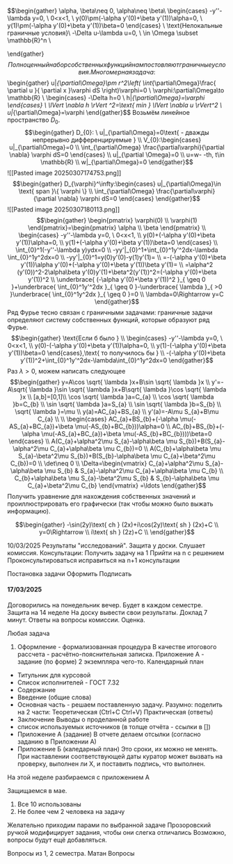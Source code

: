 $$\begin{gather} 
\alpha, \beta\neq 0, \alpha\neq \beta\\
\begin{cases}
-y''-\lambda y=0, \ 0<x<1, \\
y(0)\pm(-\alpha y'(0)+\beta y'(1))\alpha=0, \\
y(1)\pm(-\alpha y'(0)+\beta y'(1))\beta=0
\end{cases} \\ 
\text{Нелокальные граничные условия}\\
-\Delta u-\lambda u=0, \ \in \Omega \subset \mathbb{R}^n \\

\end{gather}$$
Полноценный набор собственных функций нам постовляют граничные условия.
Многомерная задача:
$$\begin{gather}
u|_{\partial\Omega}\pm r^2\left( \int_{\partial\Omega}\frac{ \partial u }{ \partial x }\varphi dS  \right)\varphi=0 \\
\varphi:\partial\Omega\to \mathbb{R} \\
\begin{cases}
-\Delta h=0 \\
h|_{\partial\Omega}=\varphi
\end{cases} \\
\lVert \nabla h \rVert ^2=\text{ min } \lVert \nabla u \rVert^2  \\
u|_{\partial\Omega}=\varphi 
\end{gather}$$
Возьмём линейное пространство $D_{0}$. 
$$\begin{gather}
D_{0}: \ u|_{\partial\Omega}=0\text{ - дважды непрерывно дифференцируемые } \\
V_{0}:\begin{cases}
u|_{\partial\Omega}=0 \\
\int_{\partial\Omega} \frac{\partial\varphi}{\partial \nabla} \varphi dS=0
\end{cases} \\
u|_{\partial \Omega}=0 \\
u=w- -th, t\in \mathbb{R} \\
w|_{\partial\Omega}=0
\end{gather}$$
![[Pasted image 20250307174753.png]]
$$\begin{gather}
D_{\varphi}^\infty:\begin{cases}
u|_{\partial\Omega}\in \text{ span }\{ \varphi \} \\
\int_{\partial\Omega} \frac{\partial\varphi}{\partial \nabla} \varphi dS=0
\end{cases}
\end{gather}$$
![[Pasted image 20250307180113.png]]
$$\begin{gather}
\begin{pmatrix}
\varphi(0) \\
\varphi(1)
\end{pmatrix}=\begin{pmatrix}
\alpha \\
\beta
\end{pmatrix} \\
\begin{cases}
-y''-\lambda y=0, \ 0<x<1, \\
y(0)+(-\alpha y'(0)+\beta y'(1))\alpha=0, \\
y(1)+(-\alpha y'(0)+\beta y'(1))\beta=0
\end{cases} \\  
\int_{0}^1(-y''-\lambda y)ydx=0 \\
-yy'|_{0}^1+\int_{0}^1y'^2dx-\lambda \int_{0}^1y^2dx=0 \\
-yy'|_{0}^1=y(0)y'(0)-y(1)y'(1)= \\
=-(-\alpha y'(0)+\beta y'(1))\alpha y'(0)+(-\alpha y'(0)+\beta y'(1))\beta y'(1)= \\
=\alpha^2 (y'(0))^2-2\alpha\beta y'(0)y'(1)+\beta^2(y'(1))^2=(-\alpha y'(0)+\beta y'(1))^2 \\
\underbrace{ (-\alpha y'(0)+\beta y'(1))^2  }_{ \geq 0 }+\underbrace{ \int_{0}^1y'^2dx }_{ \geq 0 }-\underbrace{ \lambda  }_{ >0 }\underbrace{ \int_{0}^1y^2dx }_{ \geq 0 }=0 \\
\lambda=0\Rightarrow y=C
\end{gather}$$
Ряд Фурье тесно связан с граничными задачами: граничные задачи определяют систему собственных функций, которые образуют ряд Фурье.
$$\begin{gather}
\text{Если б было } \\
\begin{cases}
-y''-\lambda y=0, \ 0<x<1, \\
y(0)-(-\alpha y'(0)+\beta y'(1))\alpha=0, \\
y(1)-(-\alpha y'(0)+\beta y'(1))\beta=0
\end{cases},\text{ то получилось бы }  \\
-(-\alpha y'(0)+\beta y'(1))^2+\int_{0}^1y'^2dx-\lambda\int_{0}^1y^2dx=0
\end{gather}$$
Раз $\lambda>0$, можем написать следующее
$$\begin{gather}
y=A\cos \sqrt{ \lambda }x+B\sin \sqrt{ \lambda }x \\
y'=-A\sqrt{ \lambda }\sin \sqrt{ \lambda }x+B\sqrt{ \lambda }\cos \sqrt{ \lambda }x \\
[a,b]=[0,1]\\
\cos \sqrt{ \lambda }a=C_{a} \\
\cos \sqrt{ \lambda }b=C_{b} \\
\sin \sqrt{ \lambda }a=S_{a} \\
\sin \sqrt{ \lambda }b=S_{b} \\
\sqrt{ \lambda }=\mu \\
y(a)=AC_{a}+BS_{a} \\
y'(a)=-A\mu S_{a}+B\mu C_{a} \\
 \\
\begin{cases}
AC_{a}+BS_{b}+(-\alpha \mu(-AS_{a}+BC_{a})+\beta \mu(-AS_{b}+BC_{b}))\alpha=0 \\
AC_{b}+BS_{b}+(-\alpha \mu(-AS_{a}+BC_{a})+\beta \mu(-AS_{b}+BC_{b})))\beta=0
\end{cases} \\
A(C_{a}+\alpha^2\mu S_{a}-\alpha\beta \mu S_{b})+B(S_{a}-\alpha^2\mu C_{a}+\alpha\beta \mu C_{b})=0 \\
A(C_{b}+\alpha\beta \mu S_{a}-\beta^2\mu S_{b})+B(S_{b}-\alpha\beta \mu C_{a}+\beta^2\mu C_{b})=0 \\
\det\neq 0 \\
\Delta=\begin{vmatrix}
C_{a}+\alpha^2\mu S_{a}-\alpha\beta \mu S_{b} & S_{a}-\alpha^2\mu C_{a}+\alpha\beta \mu C_{b} \\
C_{b}+\alpha\beta \mu S_{a}-\beta^2\mu S_{b} & S_{b}-\alpha\beta \mu C_{a}+\beta^2\mu C_{b}
\end{vmatrix} =\ldots
\end{gather}$$
Получить уравнение для нахождения собственных значений и проиллюстрировать его графически (так чтобы можно было выжать информацию).

$$\begin{gather} 
-\sin(2y)\text{ ch } (2x)+i\cos(2y)\text{ sh } (2x)+C \\
y=0\Rightarrow  \\
i\text{ sh } (2z)+C \\ 
\end{gather}$$

10/03/2025
Результаты "исследований".
Защита у доски. Слушает комиссия.
Консультации: 
Получить задачу на 1
Прийти на n с решением
Проконсультироваться
исправиться на n+1 консультации

Постановка задачи
Оформить
Подписать

#### 17/03/2025
Договорились на понедельник вечер.
Будет в каждом семестре.
Защита на 14 неделе
На доску вывести свои результаты. Доклад 7 минут. Ответы на вопросы комиссии. Оценка. 

Любая задача
1. Оформление - формализованная процедура
В качестве итогового рассчета - расчётно-пояснительная записка.
Приложение А - задание (по форме)
2 экземпляра чего-то.
Календарный план


- Титульник для курсовой
- Список исполнителей - ГОСТ 7.32
- Содержание
- Введение (общие слова)
- Основная часть - решаем поставленную задачу. Разумно:
поделить на 2 части:
Теоретическая (Ctrl+C Ctrl+V)
Практическая (ответы)
- Заключение
Выводы о проделанной работе
- список используемых источников (в толще отчёта - ссылки в \[\])
- Приложение А (задание)
В отчете делаем отсылки (согласно заданию в Приложении А)
- Приложение Б (каледарный план)
Это сроки, их можно не менять. При наставлении соответствующей даты куратор может вызвать на проверку, выполнен ли X, и поставить подпись, что выполнен.


На этой неделе разбираемся с приложением А


Защищаемся в мае.

1. Все 10 использованы
2. Не более чем 2 человека на задачу

Желательно приходим парами по выбранной задаче
Прозоровский ручкой модифицирует задания, чтобы они слегка отличались
Возможно, вопросы будут ещё добавляться.

Вопросы из 1, 2 семестра. Матан
Вопросы 
